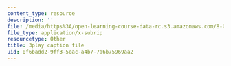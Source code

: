 ```yaml
---
content_type: resource
description: ''
file: /media/https%3A/open-learning-course-data-rc.s3.amazonaws.com/8-01sc-classical-mechanics-fall-2016/0f6badd29ff35eaca4b77a6b75969aa2_EX0uHJbIw68.vtt
file_type: application/x-subrip
resourcetype: Other
title: 3play caption file
uid: 0f6badd2-9ff3-5eac-a4b7-7a6b75969aa2
---
```

